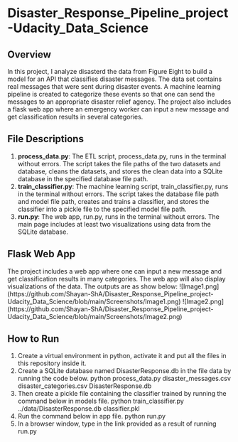 # Disaster_Response_Pipeline_project-Udacity_Data_Science
<h2>Overview</h2>
In this project, I analyze disasterd the data from Figure Eight to build a model for an API that classifies disaster messages. The data set contains real messages that were sent during disaster events. A machine learning pipeline is created to categorize these events so that one can send the messages to an appropriate disaster relief agency.
The project also includes a flask web app where an emergency worker can input a new message and get classification results in several categories.

<h2>File Descriptions</h2>
<ol>
  <li>
  <b>process_data.py</b>: The ETL script, process_data.py, runs in the terminal without errors. The script takes the file paths of the two datasets and database, cleans the datasets, and stores the clean data into a SQLite database in the specified database file path.</li>
  <li>
  <b>train_classifier.py</b>: The machine learning script, train_classifier.py, runs in the terminal without errors. The script takes the database file path and model file path, creates and trains a classifier, and stores the classifier into a pickle file to the specified model file path.</li>
  <li>
  <b>run.py</b>: The web app, run.py, runs in the terminal without errors. The main page includes at least two visualizations using data from the SQLite database.</li>
</ol>

<h2>Flask Web App</h2>
The project includes a web app where one can input a new message and get classification results in many categories. The web app will also display visualizations of the data. The outputs are as show below:
![Image1.png](https://github.com/Shayan-ShA/Disaster_Response_Pipeline_project-Udacity_Data_Science/blob/main/Screenshots/Image1.png)
![Image2.png](https://github.com/Shayan-ShA/Disaster_Response_Pipeline_project-Udacity_Data_Science/blob/main/Screenshots/Image2.png)

<h2>How to Run</h2>
<ol>
  <li>
  Create a virtual environment in python, activate it and put all the files in this repository inside it.
   </li><li>
  Create a SQLite database named DisasterResponse.db in the file data by running the code below.
      python process_data.py disaster_messages.csv disaster_categories.csv DisasterResponse.db  
  </li><li>
  Then create a pickle file containing the classifier trained by running the command below in models file.
      python train_classifier.py ../data/DisasterResponse.db classifier.pkl
  </li><li>
  Run the command below in app file.
      python run.py
  </li><li>
  In a browser window, type in the link provided as a result of running run.py 
  </li>
</ol>
